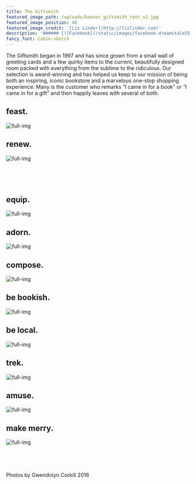 ```yaml
---
title: The Giftsmith
featured_image_path: /uploads/banner_giftsmith_test_v2.jpg
featured_image_position: 40
featured_image_credit: '[Liz Linder](http://lizlinder.com)'
description: '###### [![Facebook](/static/images/facebook-dreamstale25.png) Giftsmith on facebook](https://www.facebook.com/brooklinebooksmithgiftshop/)'
fancy_font: Cabin-sketch
---
```



The Giftsmith began in 1997 and has since grown from a small wall of greeting cards and a few quirky items to the current, beautifully designed room packed with everything from the sublime to the ridiculous. Our selection is award-winning and has helped us keep to our mission of being both an inspiring, iconic bookstore and a marvelous one-stop shopping experience. Many is the customer who remarks “I came in for a book” or “I came in for a gift” and then happily leaves with several of both.

## feast.

![full-img](/uploads/versions/3---x----800-800x---.jpg)

## renew.

![full-img](/uploads/versions/8---x----800-800x---.jpg)

&nbsp;

&nbsp;

## equip.

![full-img](/uploads/versions/5---x----800-800x---.jpg)

## adorn.

![full-img](/uploads/versions/4---x----800-800x---.jpg)

## compose.

![full-img](/uploads/versions/6---x----800-857x---.jpg)

## be bookish.

![full-img](/uploads/versions/7---x----800-732x---.jpg)

## be local.

![full-img](/uploads/versions/2---x----800-800x---.jpg)

## trek.

![full-img](/uploads/versions/9---x----800-800x---.jpg)

## amuse.

![full-img](/uploads/versions/1---x----800-800x---.jpg)

## make merry.

![full-img](/uploads/versions/10---x----800-800x---.jpg)

## &nbsp;

Photos by Gwendolyn Corkill 2016